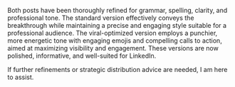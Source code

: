 Both posts have been thoroughly refined for grammar, spelling, clarity, and professional tone. The standard version effectively conveys the breakthrough while maintaining a precise and engaging style suitable for a professional audience. The viral-optimized version employs a punchier, more energetic tone with engaging emojis and compelling calls to action, aimed at maximizing visibility and engagement. These versions are now polished, informative, and well-suited for LinkedIn.

If further refinements or strategic distribution advice are needed, I am here to assist.